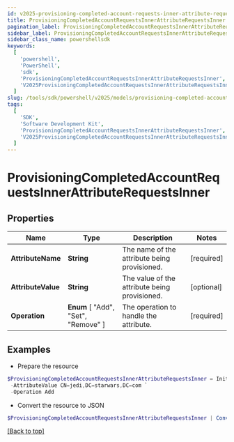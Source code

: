 ```yaml
---
id: v2025-provisioning-completed-account-requests-inner-attribute-requests-inner
title: ProvisioningCompletedAccountRequestsInnerAttributeRequestsInner
pagination_label: ProvisioningCompletedAccountRequestsInnerAttributeRequestsInner
sidebar_label: ProvisioningCompletedAccountRequestsInnerAttributeRequestsInner
sidebar_class_name: powershellsdk
keywords:
  [
    'powershell',
    'PowerShell',
    'sdk',
    'ProvisioningCompletedAccountRequestsInnerAttributeRequestsInner',
    'V2025ProvisioningCompletedAccountRequestsInnerAttributeRequestsInner',
  ]
slug: /tools/sdk/powershell/v2025/models/provisioning-completed-account-requests-inner-attribute-requests-inner
tags:
  [
    'SDK',
    'Software Development Kit',
    'ProvisioningCompletedAccountRequestsInnerAttributeRequestsInner',
    'V2025ProvisioningCompletedAccountRequestsInnerAttributeRequestsInner',
  ]
---
```


# ProvisioningCompletedAccountRequestsInnerAttributeRequestsInner

## Properties

| Name | Type | Description | Notes |
| --- | --- | --- | --- |
| **AttributeName** | **String** | The name of the attribute being provisioned. | [required] |
| **AttributeValue** | **String** | The value of the attribute being provisioned. | [optional] |
| **Operation** | **Enum** [ "Add", "Set", "Remove" ] | The operation to handle the attribute. | [required] |

## Examples

- Prepare the resource

```powershell
$ProvisioningCompletedAccountRequestsInnerAttributeRequestsInner = Initialize-V2025ProvisioningCompletedAccountRequestsInnerAttributeRequestsInner  -AttributeName memberOf `
 -AttributeValue CN=jedi,DC=starwars,DC=com `
 -Operation Add
```

- Convert the resource to JSON

```powershell
$ProvisioningCompletedAccountRequestsInnerAttributeRequestsInner | ConvertTo-JSON
```

[[Back to top]](#)
